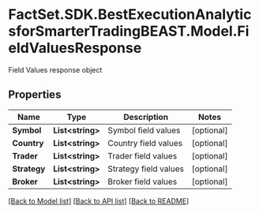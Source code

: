 # FactSet.SDK.BestExecutionAnalyticsforSmarterTradingBEAST.Model.FieldValuesResponse
Field Values response object

## Properties

Name | Type | Description | Notes
------------ | ------------- | ------------- | -------------
**Symbol** | **List&lt;string&gt;** | Symbol field values | [optional] 
**Country** | **List&lt;string&gt;** | Country field values | [optional] 
**Trader** | **List&lt;string&gt;** | Trader field values | [optional] 
**Strategy** | **List&lt;string&gt;** | Strategy field values | [optional] 
**Broker** | **List&lt;string&gt;** | Broker field values | [optional] 

[[Back to Model list]](../README.md#documentation-for-models) [[Back to API list]](../README.md#documentation-for-api-endpoints) [[Back to README]](../README.md)

